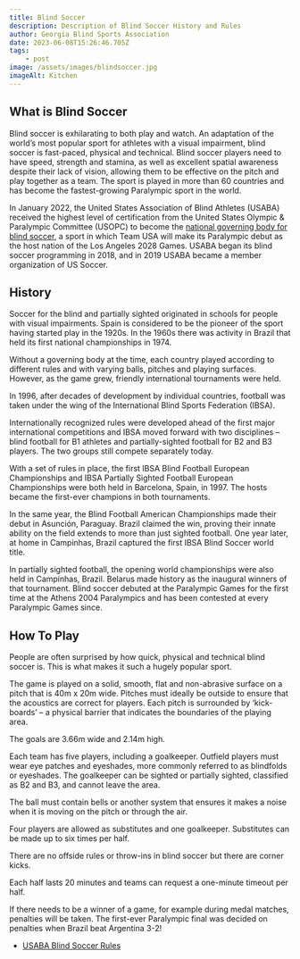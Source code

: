 ```yaml
---
title: Blind Soccer
description: Description of Blind Soccer History and Rules
author: Georgia Blind Sports Association
date: 2023-06-08T15:26:46.705Z
tags:
    - post
image: /assets/images/blindsoccer.jpg
imageAlt: Kitchen
---
```


## What is Blind Soccer

Blind soccer is exhilarating to both play and watch. An adaptation of the world’s most popular sport for athletes with a visual impairment, blind soccer is fast-paced, physical and technical. Blind soccer players need to have speed, strength and stamina, as well as excellent spatial awareness despite their lack of vision, allowing them to be effective on the pitch and play together as a team. The sport is played in more than 60 countries and has become the fastest-growing Paralympic sport in the world. 

In January 2022, the United States Association of Blind Athletes (USABA) received the highest level of certification from the United States Olympic & Paralympic Committee (USOPC) to become the [national governing body for blind soccer](https://www.usaba.org/usopc-selects-usaba-to-oversee-new-team-usa-sport-paralympic-blind-soccer/), a sport in which Team USA will make its Paralympic debut as the host nation of the Los Angeles 2028 Games. USABA began its blind soccer programming in 2018, and in 2019 USABA became a member organization of US Soccer.

## History

Soccer for the blind and partially sighted originated in schools for people with visual impairments. Spain is considered to be the pioneer of the sport having started play in the 1920s. In the 1960s there was activity in Brazil that held its first national championships in 1974. 

Without a governing body at the time, each country played according to different rules and with varying balls, pitches and playing surfaces. However, as the game grew, friendly international tournaments were held. 

In 1996, after decades of development by individual countries, football was taken under the wing of the International Blind Sports Federation (IBSA). 

Internationally recognized rules were developed ahead of the first major international competitions and IBSA moved forward with two disciplines – blind football for B1 athletes and partially-sighted football for B2 and B3 players. The two groups still compete separately today. 

With a set of rules in place, the first IBSA Blind Football European Championships and IBSA Partially Sighted Football European Championships were both held in Barcelona, Spain, in 1997. The hosts became the first-ever champions in both tournaments. 

In the same year, the Blind Football American Championships made their debut in Asunción, Paraguay. Brazil claimed the win, proving their innate ability on the field extends to more than just sighted football. One year later, at home in Campinhas, Brazil captured the first IBSA Blind Soccer world title.  

In partially sighted football, the opening world championships were also held in Campinhas, Brazil. Belarus made history as the inaugural winners of that tournament. Blind soccer debuted at the Paralympic Games for the first time at the Athens 2004 Paralympics and has been contested at every Paralympic Games since. 

## How To Play

People are often surprised by how quick, physical and technical blind soccer is. This is what makes it such a hugely popular sport.

The game is played on a solid, smooth, flat and non-abrasive surface on a pitch that is 40m x 20m wide. Pitches must ideally be outside to ensure that the acoustics are correct for players. Each pitch is surrounded by ‘kick-boards’ – a physical barrier that indicates the boundaries of the playing area.

The goals are 3.66m wide and 2.14m high.

Each team has five players, including a goalkeeper. Outfield players must wear eye patches and eyeshades, more commonly referred to as blindfolds or eyeshades. The goalkeeper can be sighted or partially sighted, classified as B2 and B3, and cannot leave the area.

The ball must contain bells or another system that ensures it makes a noise when it is moving on the pitch or through the air.

Four players are allowed as substitutes and one goalkeeper. Substitutes can be made up to six times per half.

There are no offside rules or throw-ins in blind soccer but there are corner kicks.

Each half lasts 20 minutes and teams can request a one-minute timeout per half.

If there needs to be a winner of a game, for example during medal matches, penalties will be taken. The first-ever Paralympic final was decided on penalties when Brazil beat Argentina 3-2!

- [USABA Blind Soccer Rules](https://www.usaba.org/wp-content/uploads/How-to-Play.pdf)

